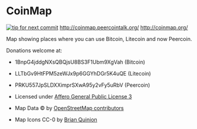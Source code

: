 CoinMap
=======
[![tip for next commit](http://peer4commit.com/projects/84.svg)](http://peer4commit.com/projects/84)
<http://coinmap.peercointalk.org/>
<http://coinmap.org/>

Map showing places where you can use Bitcoin, Litecoin and now Peercoin.

Donations welcome at:
* 1BnpG4jddgNXsQBQjsU8BS3F1Ubm9XgVah (Bitcoin)
* LLTbGv9HtFPM5zeWJx9p6GGYhDGr5K4uQE (Litecoin)
* PRKU557JpSLDXXimprSXwA95y2vFy5uRbV (Peercoin)

* Licensed under [Affero General Public License 3](http://www.gnu.org/licenses/agpl-3.0.html)
* Map Data © by [OpenStreetMap contributors](http://www.openstreetmap.org/copyright)
* Map Icons CC-0 by [Brian Quinion](http://www.sjjb.co.uk/mapicons/)
